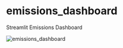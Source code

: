 # emissions_dashboard
 Streamlit Emissions Dashboard

![emissions_dashboard](https://user-images.githubusercontent.com/76489213/170741901-adeda0f4-20b6-4665-ac01-0fa1877395e2.png)